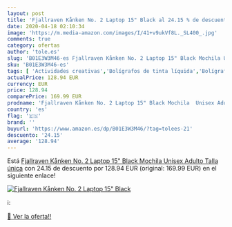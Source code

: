 ```yaml
---
layout: post
title: 'Fjallraven Kånken No. 2 Laptop 15" Black al 24.15 % de descuento'
date: 2020-04-18 02:10:34
image: 'https://m.media-amazon.com/images/I/41+v9ukVf8L._SL400_.jpg'
comments: true
category: ofertas
author: 'tole.es'
slug: 'B01E3W3M46-es Fjallraven Kånken No. 2 Laptop 15" Black Mochila Unisex...'
sku: 'B01E3W3M46-es'
tags: [ 'Actividades creativas','Bolígrafos de tinta líquida','Bolígrafos y recambios','Bolígrafos, lápices y útiles de escritura','Juguetes','Juguetes y juegos','Material de educación infantil','Material de escritura y dibujo para niños','Material escolar y educativo','Mosaicos para niños','Oficina y papelería','Pinturas','Rotuladores de colores para niños','Témperas y pinturas para murales','mochila', ]
actualPrice: 128.94 EUR
currency: EUR
price: 128.94
comparePrice: 169.99 EUR
prodname: 'Fjallraven Kånken No. 2 Laptop 15" Black Mochila  Unisex Adulto  Talla única'
country: 'es'
flag: '🇪🇸'
brand: ''
buyurl: 'https://www.amazon.es/dp/B01E3W3M46/?tag=tolees-21'
descuento: '24.15'
average: '128.94'
---
```


Está [Fjallraven Kånken No. 2 Laptop 15" Black Mochila  Unisex Adulto  Talla única](https://www.amazon.es/dp/B01E3W3M46/?tag=tolees-21) con 24.15 de descuento por 128.94 EUR (original: 169.99 EUR) en el siguiente enlace!

[![Fjallraven Kånken No. 2 Laptop 15" Black](https://m.media-amazon.com/images/I/41+v9ukVf8L._SL400_.jpg)](https://www.amazon.es/dp/B01E3W3M46/?tag=tolees-21)

ℹ️:


[🛒 Ver la oferta!!](https://www.amazon.es/dp/B01E3W3M46/?tag=tolees-21)
